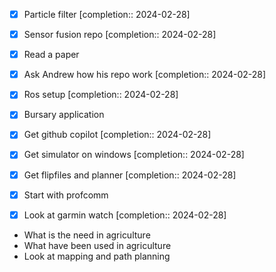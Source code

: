 
- [x] Particle filter  [completion:: 2024-02-28]
- [x] Sensor fusion repo  [completion:: 2024-02-28]
- [x] Read a paper
- [x] Ask Andrew how his repo work  [completion:: 2024-02-28]
- [x] Ros setup  [completion:: 2024-02-28]

- [x] Bursary application
- [x] Get github copilot  [completion:: 2024-02-28]
- [x] Get simulator on windows  [completion:: 2024-02-28]
- [x] Get flipfiles and planner  [completion:: 2024-02-28]
- [x] Start with profcomm
- [x] Look at garmin watch  [completion:: 2024-02-28]

- What is the need in agriculture
- What have been used in agriculture
- Look at mapping and path planning

